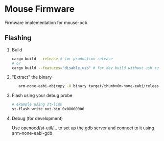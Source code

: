 # Mouse Firmware

Firmware implementation for mouse-pcb.

## Flashing

1. Build

   ```sh
   cargo build --release # for production release
   # or
   cargo build --features="disable_usb" # for dev build without usb support - for debugging
   ```

2. "Extract" the binary

   ```sh
      arm-none-eabi-objcopy -O binary target/thumbv6m-none-eabi/release/mouse-fw-rust out.bin
   ```

3. Flash using your debug probe

   ```sh
   # example using st-link
   st-flash write out.bin 0x08000000
   ```

4. Debug (for development)
   
   Use openocd/st-util/... to set up the gdb server and connect to it using arm-none-eabi-gdb

